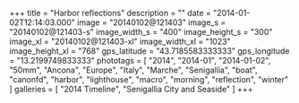 +++
title = "Harbor reflections"
description = ""
date = "2014-01-02T12:14:03.000"
image = "20140102@121403"
image_s = "20140102@121403-s"
image_width_s = "400"
image_height_s = "300"
image_xl = "20140102@121403-xl"
image_width_xl = "1023"
image_height_xl = "768"
gps_latitude = "43.7185583333333"
gps_longitude = "13.2199749833333"
phototags = [ "2014", "2014-01", "2014-01-02", "50mm", "Ancona", "Europe", "Italy", "Marche", "Senigallia", "boat", "canonfd", "harbor", "lighthouse", "macro", "morning", "reflection", "winter" ]
galleries = [ "2014 Timeline", "Senigallia City and Seaside" ]
+++
